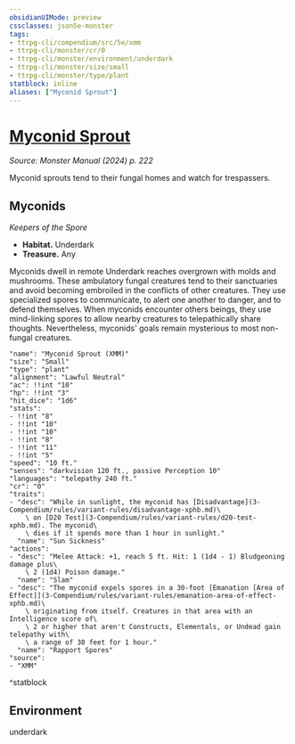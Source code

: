 ```yaml
---
obsidianUIMode: preview
cssclasses: json5e-monster
tags:
- ttrpg-cli/compendium/src/5e/xmm
- ttrpg-cli/monster/cr/0
- ttrpg-cli/monster/environment/underdark
- ttrpg-cli/monster/size/small
- ttrpg-cli/monster/type/plant
statblock: inline
aliases: ["Myconid Sprout"]
---
```

# [Myconid Sprout](3-Compendium\bestiary\plant/myconid-sprout-xmm.md)
*Source: Monster Manual (2024) p. 222*  

Myconid sprouts tend to their fungal homes and watch for trespassers.

## Myconids

*Keepers of the Spore*

- **Habitat.** Underdark  
- **Treasure.** Any  

Myconids dwell in remote Underdark reaches overgrown with molds and mushrooms. These ambulatory fungal creatures tend to their sanctuaries and avoid becoming embroiled in the conflicts of other creatures. They use specialized spores to communicate, to alert one another to danger, and to defend themselves. When myconids encounter others beings, they use mind-linking spores to allow nearby creatures to telepathically share thoughts. Nevertheless, myconids' goals remain mysterious to most non-fungal creatures.

```statblock
"name": "Myconid Sprout (XMM)"
"size": "Small"
"type": "plant"
"alignment": "Lawful Neutral"
"ac": !!int "10"
"hp": !!int "3"
"hit_dice": "1d6"
"stats":
- !!int "8"
- !!int "10"
- !!int "10"
- !!int "8"
- !!int "11"
- !!int "5"
"speed": "10 ft."
"senses": "darkvision 120 ft., passive Perception 10"
"languages": "telepathy 240 ft."
"cr": "0"
"traits":
- "desc": "While in sunlight, the myconid has [Disadvantage](3-Compendium/rules/variant-rules/disadvantage-xphb.md)\
    \ on [D20 Test](3-Compendium/rules/variant-rules/d20-test-xphb.md). The myconid\
    \ dies if it spends more than 1 hour in sunlight."
  "name": "Sun Sickness"
"actions":
- "desc": "Melee Attack: +1, reach 5 ft. Hit: 1 (1d4 - 1) Bludgeoning damage plus\
    \ 2 (1d4) Poison damage."
  "name": "Slam"
- "desc": "The myconid expels spores in a 30-foot [Emanation [Area of Effect]](3-Compendium/rules/variant-rules/emanation-area-of-effect-xphb.md)\
    \ originating from itself. Creatures in that area with an Intelligence score of\
    \ 2 or higher that aren't Constructs, Elementals, or Undead gain telepathy with\
    \ a range of 30 feet for 1 hour."
  "name": "Rapport Spores"
"source":
- "XMM"
```
^statblock

## Environment

underdark